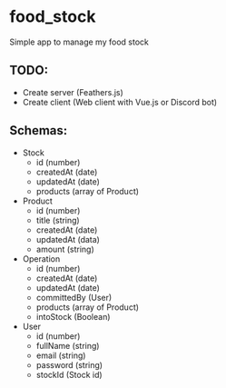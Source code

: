 # food_stock
Simple app to manage my food stock


## TODO:
 - Create server (Feathers.js)
 - Create client (Web client with Vue.js or Discord bot)
 
## Schemas:
 - Stock
   - id (number)
   - createdAt (date)
   - updatedAt (date)
   - products (array of Product)
 - Product
   - id (number)
   - title (string)
   - createdAt (date)
   - updatedAt (data)
   - amount (string)
 - Operation
   - id (number)
   - createdAt (date)
   - updatedAt (date)
   - committedBy (User)
   - products (array of Product)
   - intoStock (Boolean)
 - User
   - id (number)
   - fullName (string)
   - email (string)
   - password (string)
   - stockId (Stock id)
